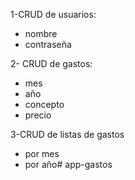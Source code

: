 1-CRUD de usuarios:
- nombre
- contraseña


2- CRUD de gastos:
- mes
- año
- concepto
- precio


3-CRUD de listas de gastos
- por mes
- por año# app-gastos
